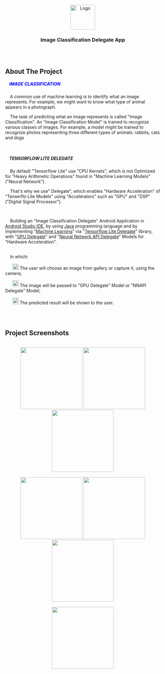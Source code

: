 
  
<!-- PROJECT LOGO -->
<br />

<div align="center">
  <a href="https://github.com/chivumarius/ImImageClassificationDelegate">
    <img src="https://i.imgur.com/iASFPgk.jpg" alt="Logo" width="80" height="80">
  </a>

  <h3 align="center">Image Classification Delegate App</h3>

</div>

<br />
<br />



<!-- ABOUT THE PROJECT -->
## About The Project





<p>
  <h5 style="color:blue;">&nbsp; &nbsp; <b>IMAGE CLASSIFICATION</b> </h5>

  &nbsp; &nbsp; A common use of machine learning is to identify what an image represents.
  For example, we might want to know what type of animal appears in a photograph.

  &nbsp; &nbsp; The task of predicting what an image represents is called "Image Classification".
  An "Image Classification Model" is trained to recognize various classes of images.
  For example, a model might be trained to recognize photos representing three different types of animals: rabbits, cats and dogs

</p>


  <br/>


<p>
  <h5>&nbsp; &nbsp; <b>TENSORFLOW LITE DELEGATE</b></h5>

   &nbsp; &nbsp; By default "Tensorflow Lite" use "CPU Kernels", which is not Optimized for "Heavy Arithmetic Operations" found in "Machine Learning Models" ("Neural Network").

  &nbsp; &nbsp; That's why we use" Delegate", which enables "Hardware Acceleration" of "Tenserflo Lite Models" using "Accelerators" such as "GPU" and "DSP" ("Digital Signal Processor").

</p>



<br/>


<p>

   &nbsp; &nbsp; Building an "Image Classification Delegate" Android Application in <a href="https://developer.android.com/studio">Android Studio IDE</a>, by using <a href="https://docs.oracle.com/javase/8/docs/technotes/guides/language/index.html">Java</a> programming language and by implementing "<a href="https://www.tensorflow.org/overview">Machine Learning</a>" via "<a href="https://www.tensorflow.org/lite/performance/delegates">Tensorflow Lite Delegate</a>" library, with "<a href="https://www.tensorflow.org/lite/performance/gpu">GPU Delegate</a>" and "<a href="https://www.tensorflow.org/lite/android/delegates/nnapi">Neural Network API Delegate</a>" Models for "Hardware Acceleration".

   <br>
   &nbsp; &nbsp; In which:
</p>




<p>
    &nbsp; &nbsp; &nbsp; 
    <img src="https://as2.ftcdn.net/jpg/05/42/97/29/220_F_542972988_Kac2KtduaIqGaY4oK7pzdegfiEDEcpYu.jpg" alt="tick" width="20" height="20"> The user will choose an image from gallery or capture it, using the camera;


</p>



<p>

  &nbsp; &nbsp; &nbsp;
  <img src="https://as2.ftcdn.net/jpg/05/42/97/29/220_F_542972988_Kac2KtduaIqGaY4oK7pzdegfiEDEcpYu.jpg" alt="tick" width="20" height="22"> The image will be passed to "GPU Delegate" Model or "NNAPI Delegate" Model;



 </p>


<p>
  &nbsp; &nbsp; &nbsp;
  <img src="https://as2.ftcdn.net/jpg/05/42/97/29/220_F_542972988_Kac2KtduaIqGaY4oK7pzdegfiEDEcpYu.jpg" alt="tick" width="20" height="22"> The predicted result will be shown to the user.



</p>




<br />
<br />





<!-- ABOUT THE PROJECT -->
## Project Screenshots

<br />

  <div align="center">  
    <img src="https://i.imgur.com/CEu3nU7.jpg" width="200"> 
    <img src="https://i.imgur.com/ORYUTnc.jpg" width="200"> 
    <img src="https://i.imgur.com/eBEXmGu.jpg" width="200">   
  </div>

  <br />

 <div align="center">  
    <img src="https://i.imgur.com/KUzoR8y.jpg" width="200"> 
    <img src="https://i.imgur.com/ooLYVej.jpg" width="200"> 
    <img src="https://i.imgur.com/dz9CaHa.jpg" width="200">   
  </div>

  <br />



  <div align="center">  
    <img src="https://i.imgur.com/By6xnHw.jpg" width="200"> 
  </div>
